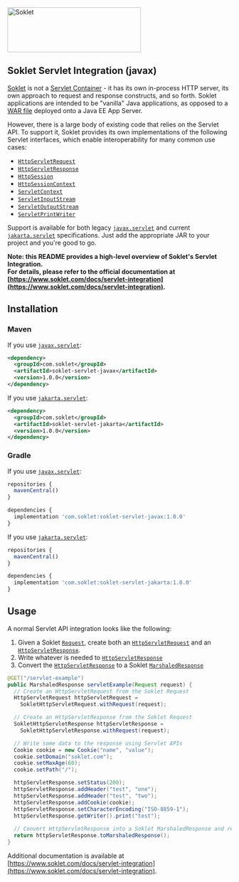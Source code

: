 <a href="https://www.soklet.com">
    <picture>
        <source media="(prefers-color-scheme: dark)" srcset="https://cdn.soklet.com/soklet-gh-logo-dark-v2.png">
        <img alt="Soklet" src="https://cdn.soklet.com/soklet-gh-logo-light-v2.png" width="300" height="101">
    </picture>
</a>

## Soklet Servlet Integration (javax) 

[Soklet](https://www.soklet.com) is not a [Servlet Container](https://en.wikipedia.org/wiki/Jakarta_Servlet) - it has its own in-process HTTP server, its own approach to request and response constructs, and so forth.  Soklet applications are intended to be "vanilla" Java applications, as opposed to a [WAR file](https://en.wikipedia.org/wiki/WAR_(file_format)) deployed onto a Java EE App Server.

However, there is a large body of existing code that relies on the Servlet API. To support it, Soklet provides its own implementations of the following Servlet interfaces, which enable interoperability for many common use cases:

* [`HttpServletRequest`](https://javax.javadoc.soklet.com/com/soklet/servlet/javax/SokletHttpServletRequest.html)
* [`HttpServletResponse`](https://javax.javadoc.soklet.com/com/soklet/servlet/javax/SokletHttpServletResponse.html)
* [`HttpSession`](https://javax.javadoc.soklet.com/com/soklet/servlet/javax/SokletHttpSession.html)
* [`HttpSessionContext`](https://javax.javadoc.soklet.com/com/soklet/servlet/javax/SokletHttpSessionContext.html)
* [`ServletContext`](https://javax.javadoc.soklet.com/com/soklet/servlet/javax/SokletServletContext.html)
* [`ServletInputStream`](https://javax.javadoc.soklet.com/com/soklet/servlet/javax/SokletServletInputStream.html)
* [`ServletOutputStream`](https://javax.javadoc.soklet.com/com/soklet/servlet/javax/SokletServletOutputStream.html)
* [`ServletPrintWriter`](https://javax.javadoc.soklet.com/com/soklet/servlet/javax/SokletServletPrintWriter.html)

Support is available for both legacy [`javax.servlet`](https://github.com/soklet/soklet-servlet-javax) and current [`jakarta.servlet`](https://github.com/soklet/soklet-servlet-jakarta) specifications.  Just add the appropriate JAR to your project and you're good to go. 

**Note: this README provides a high-level overview of Soklet's Servlet Integration.**<br/>
**For details, please refer to the official documentation at [https://www.soklet.com/docs/servlet-integration](https://www.soklet.com/docs/servlet-integration).**

## Installation

### Maven

If you use [`javax.servlet`](https://github.com/soklet/soklet-servlet-javax):

```xml
<dependency>
  <groupId>com.soklet</groupId>
  <artifactId>soklet-servlet-javax</artifactId>
  <version>1.0.0</version>
</dependency>
```

If you use [`jakarta.servlet`](https://github.com/soklet/soklet-servlet-jakarta):

```xml
<dependency>
  <groupId>com.soklet</groupId>
  <artifactId>soklet-servlet-jakarta</artifactId>
  <version>1.0.0</version>
</dependency>
```

### Gradle

If you use [`javax.servlet`](https://github.com/soklet/soklet-servlet-javax):

```js
repositories {
  mavenCentral()
}

dependencies {
  implementation 'com.soklet:soklet-servlet-javax:1.0.0'
}
```

If you use [`jakarta.servlet`](https://github.com/soklet/soklet-servlet-jakarta):

```js
repositories {
  mavenCentral()
}

dependencies {
  implementation 'com.soklet:soklet-servlet-jakarta:1.0.0'
}
```

## Usage

A normal Servlet API integration looks like the following:

1. Given a Soklet [`Request`](https://javadoc.soklet.com/com/soklet/core/Request.html), create both an [`HttpServletRequest`](https://javax.javadoc.soklet.com/com/soklet/servlet/javax/SokletHttpServletRequest.html) and an [`HttpServletResponse`](https://javax.javadoc.soklet.com/com/soklet/servlet/javax/SokletHttpServletResponse.html).
2. Write whatever is needed to [`HttpServletResponse`](https://javax.javadoc.soklet.com/com/soklet/servlet/javax/SokletHttpServletResponse.html)
3. Convert the [`HttpServletResponse`](https://javax.javadoc.soklet.com/com/soklet/servlet/javax/SokletHttpServletResponse.html) to a Soklet [`MarshaledResponse`](https://javadoc.soklet.com/com/soklet/core/MarshaledResponse.html)

```java
@GET("/servlet-example")
public MarshaledResponse servletExample(Request request) {
  // Create an HttpServletRequest from the Soklet Request
  HttpServletRequest httpServletRequest = 
    SokletHttpServletRequest.withRequest(request);

  // Create an HttpServletResponse from the Soklet Request
  SokletHttpServletResponse httpServletResponse = 
    SokletHttpServletResponse.withRequest(request);

  // Write some data to the response using Servlet APIs
  Cookie cookie = new Cookie("name", "value");
  cookie.setDomain("soklet.com");
  cookie.setMaxAge(60);
  cookie.setPath("/");

  httpServletResponse.setStatus(200);
  httpServletResponse.addHeader("test", "one");
  httpServletResponse.addHeader("test", "two");
  httpServletResponse.addCookie(cookie);
  httpServletResponse.setCharacterEncoding("ISO-8859-1");
  httpServletResponse.getWriter().print("test");    
  
  // Convert HttpServletResponse into a Soklet MarshaledResponse and return it
  return httpServletResponse.toMarshaledResponse();
}

```

Additional documentation is available at [https://www.soklet.com/docs/servlet-integration](https://www.soklet.com/docs/servlet-integration).